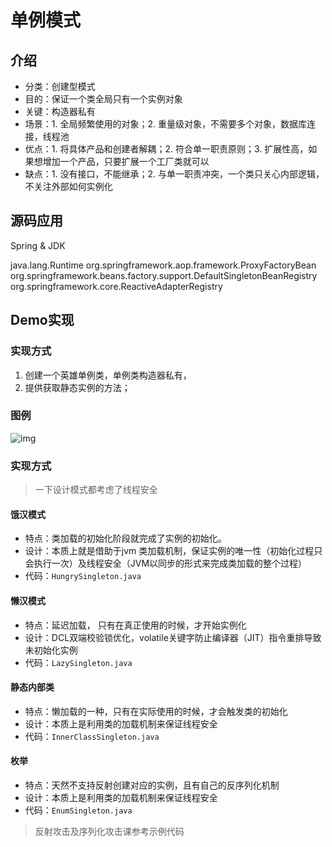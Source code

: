 # 单例模式

## 介绍

- 分类：创建型模式
- 目的：保证一个类全局只有一个实例对象
- 关键：构造器私有
- 场景：1. 全局频繁使用的对象；2. 重量级对象，不需要多个对象，数据库连接，线程池
- 优点：1. 将具体产品和创建者解耦；2. 符合单一职责原则；3. 扩展性高，如果想增加一个产品，只要扩展一个工厂类就可以
- 缺点：1. 没有接口，不能继承；2. 与单一职责冲突，一个类只关心内部逻辑，不关注外部如何实例化

## 源码应用

Spring & JDK 

 java.lang.Runtime org.springframework.aop.framework.ProxyFactoryBean org.springframework.beans.factory.support.DefaultSingletonBeanRegistry org.springframework.core.ReactiveAdapterRegistry

## Demo实现

### 实现方式

1. 创建一个英雄单例类，单例类构造器私有，
2. 提供获取静态实例的方法；

### 图例

![img](https://notes-yc-01.oss-cn-shenzhen.aliyuncs.com/blog/2020/11/16/a499881b181346eaaf69bff48d695c29.png)

### 实现方式

> 一下设计模式都考虑了线程安全

#### 饿汉模式

- 特点：类加载的初始化阶段就完成了实例的初始化。
- 设计：本质上就是借助于jvm 类加载机制，保证实例的唯一性（初始化过程只会执行一次）及线程安全（JVM以同步的形式来完成类加载的整个过程）
- 代码：`HungrySingleton.java`

#### 懒汉模式

- 特点：延迟加载， 只有在真正使用的时候，才开始实例化
- 设计：DCL双端校验锁优化，volatile关键字防止编译器（JIT）指令重排导致未初始化实例
- 代码：`LazySingleton.java`

#### 静态内部类

- 特点：懒加载的一种，只有在实际使用的时候，才会触发类的初始化
- 设计：本质上是利用类的加载机制来保证线程安全 
- 代码：`InnerClassSingleton.java`

#### 枚举

- 特点：天然不支持反射创建对应的实例，且有自己的反序列化机制
- 设计：本质上是利用类的加载机制来保证线程安全 
- 代码：`EnumSingleton.java`

> 反射攻击及序列化攻击课参考示例代码


